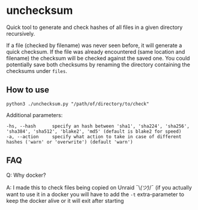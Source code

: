 # unchecksum

Quick tool to generate and check hashes of all files in a given directory recursively.

If a file (checked by filename) was never seen before, it will generate a quick checksum. If the file was already encountered (same location and filename) the checksum will be checked against the saved one. You could potentially save both checksums by renaming the directory containing the checksums under `files`.

## How to use
```
python3 ./unchecksum.py "/path/of/directory/to/check"
```

Additional parameters:
```
-hs, --hash      specify an hash between 'sha1', 'sha224', 'sha256', 'sha384', 'sha512', 'blake2', 'md5' (default is blake2 for speed)
-a, --action     specify what action to take in case of different hashes ('warn' or 'overwrite') (default 'warn')
```


## FAQ
Q: Why docker?

A: I made this to check files being copied on Unraid ¯\\_(ツ)_/¯ (if you actually want to use it in a docker you will have to add the `-t` extra-parameter to keep the docker alive or it will exit after starting
